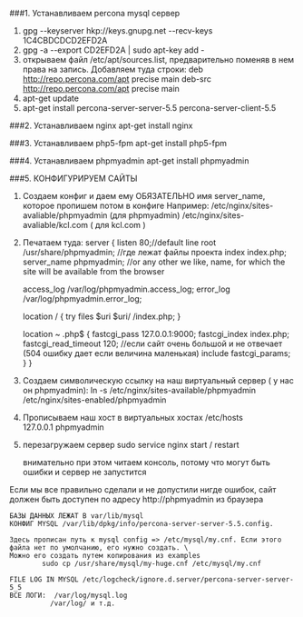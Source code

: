 ###1. Устанавливаем percona mysql сервер

  1. gpg --keyserver hkp://keys.gnupg.net --recv-keys 1C4CBDCDCD2EFD2A
  2. gpg -a --export CD2EFD2A | sudo apt-key add -
  3. открываем файл /etc/apt/sources.list, предварительно поменяв в нем права на запись. Добавляем туда строки:
      deb http://repo.percona.com/apt precise main
      deb-src http://repo.percona.com/apt precise main
  4. apt-get update
  5. apt-get install percona-server-server-5.5 percona-server-client-5.5

###2. Устанавливаем nginx
  apt-get install nginx

###3. Устанавливаем php5-fpm
  apt-get install php5-fpm

###4. Устанавливаем phpmyadmin
  apt-get install phpmyadmin

###5. КОНФИГУРИРУЕМ САЙТЫ
  1. Создаем конфиг и даем ему ОБЯЗАТЕЛЬНО имя server_name, которое пропишем потом в конфиге 
    Например: /etc/nginx/sites-avaliable/phpmyadmin       (для phpmyadmin)
       /etc/nginx/sites-avaliable/kcl.com ( для kcl.com )
  2. Печатаем туда: 
    server {
      listen 80;//default line
      root /usr/share/phpmyadmin; //где лежат файлы проекта
      index index.php;
      server_name phpmyadmin; //or any other we like, name, for which the site will be available from the browser
      
      access_log /var/log/phpmyadmin.access_log;
      error_log /var/log/phpmyadmin.error_log;
      
      location / {
        try files $uri $uri/ /index.php;
      }
      
      location ~ \.php$ {
         fastcgi_pass 127.0.0.1:9000;
         fastcgi_index index.php;
         fastcgi_read_timeout 120; //если сайт очень большой и не отвечает (504 ошибку дает если величина маленькая)
         include fastcgi_params;    
      }
  }
  3. Создаем символическую ссылку на наш виртуальный сервер ( у нас он phpmyadmin):
     ln -s /etc/nginx/sites-available/phpmyadmin /etc/nginx/sites-enabled/phpmyadmin
  
  4. Прописываем наш хост в виртуальных хостах  /etc/hosts   
     127.0.0.1 phpmyadmin
     
  5. перезагружаем сервер
     sudo service nginx start / restart
      
     внимательно при этом читаем консоль, потому что могут быть ошибки и сервер не запустится
  
  Если мы все правильно сделали и не допустили нигде ошибок, сайт должен быть доступен по адресу http://phpmyadmin из браузера   
     
    БАЗЫ ДАННЫХ ЛЕЖАТ В var/lib/mysql          
    КОНФИГ MYSQL /var/lib/dpkg/info/percona-server-server-5.5.config. 
            
    Здесь прописан путь к mysql config => /etc/mysql/my.cnf. Если этого файла нет по умолчанию, его нужно создать. \
    Можно его создать путем копирования из examples 
            sudo cp /usr/share/mysql/my-huge.cnf /etc/mysql/my.cnf
           
    FILE LOG IN MYSQL /etc/logcheck/ignore.d.server/percona-server-server-5_5
    ВСЕ ЛОГИ:  /var/log/mysql.log
              /var/log/ и т.д.




                          
